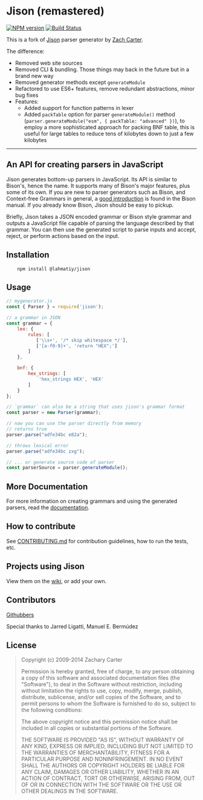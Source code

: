 Jison (remastered)
==================

[![NPM version](https://img.shields.io/npm/v/@lahmatiy/jison.svg)](https://www.npmjs.com/package/@lahmatiy/jison)
[![Build Status](https://github.com/lahmatiy/jison/actions/workflows/build.yml/badge.svg)](https://github.com/lahmatiy/jison/actions/workflows/build.yml)


This is a fork of [Jison](http://github.com/zaach/jison) parser generator by [Zach Carter](http://github.com/zaach/).

The difference:

- Removed web site sources
- Removed CLI & bundling. Those things may back in the future but in a brand new way
- Removed generator methods except `generateModule`
- Refactored to use ES6+ features, remove redundant abstractions, minor bug fixes
- Features:
    - Added support for function patterns in lexer
    - Added `packTable` option for parser `generateModule()` method (`parser.generateModule("esm", { packTable: "advanced" })`), to employ a more sophisticated approach for packing BNF table, this is useful for large tables to reduce tens of kilobytes down to just a few kilobytes

-------------

An API for creating parsers in JavaScript
-----------------------------------------

Jison generates bottom-up parsers in JavaScript. Its API is similar to Bison's, hence the name. It supports many of Bison's major features, plus some of its own. If you are new to parser generators such as Bison, and Context-free Grammars in general, a [good introduction][1] is found in the Bison manual. If you already know Bison, Jison should be easy to pickup.

Briefly, Jison takes a JSON encoded grammar or Bison style grammar and outputs a JavaScript file capable of parsing the language described by that grammar. You can then use the generated script to parse inputs and accept, reject, or perform actions based on the input.

## Installation

```
    npm install @lahmatiy/jison
```

## Usage

```javascript
// mygenerator.js
const { Parser } = require('jison');

// a grammar in JSON
const grammar = {
    lex: {
        rules: [
           ['\\s+', '/* skip whitespace */'],
           ['[a-f0-9]+', 'return "HEX";']
        ]
    },

    bnf: {
        hex_strings: [
            'hex_strings HEX', 'HEX'
        ]
    }
};

// `grammar` can also be a string that uses jison's grammar format
const parser = new Parser(grammar);

// now you can use the parser directly from memory
// returns true
parser.parse("adfe34bc e82a");

// throws lexical error
parser.parse("adfe34bc zxg");

// ... or generate source code of parser
const parserSource = parser.generateModule();
```

More Documentation
------------------
For more information on creating grammars and using the generated parsers, read the [documentation](http://jison.org/docs).

How to contribute
-----------------

See [CONTRIBUTING.md](https://github.com/zaach/jison/blob/master/CONTRIBUTING.md) for contribution guidelines, how to run the tests, etc.

Projects using Jison
------------------

View them on the [wiki](https://github.com/zaach/jison/wiki/ProjectsUsingJison), or add your own.

Contributors
------------
[Githubbers](http://github.com/zaach/jison/contributors)

Special thanks to Jarred Ligatti, Manuel E. Bermúdez 

## License

> Copyright (c) 2009-2014 Zachary Carter
> 
>  Permission is hereby granted, free of
> charge, to any person  obtaining a
> copy of this software and associated
> documentation  files (the "Software"),
> to deal in the Software without 
> restriction, including without
> limitation the rights to use,  copy,
> modify, merge, publish, distribute,
> sublicense, and/or sell  copies of the
> Software, and to permit persons to
> whom the  Software is furnished to do
> so, subject to the following 
> conditions:
> 
>  The above copyright notice and this
> permission notice shall be  included
> in all copies or substantial portions
> of the Software.
> 
>  THE SOFTWARE IS PROVIDED "AS IS",
> WITHOUT WARRANTY OF ANY KIND,  EXPRESS
> OR IMPLIED, INCLUDING BUT NOT LIMITED
> TO THE WARRANTIES  OF MERCHANTABILITY,
> FITNESS FOR A PARTICULAR PURPOSE AND 
> NONINFRINGEMENT. IN NO EVENT SHALL THE
> AUTHORS OR COPYRIGHT  HOLDERS BE
> LIABLE FOR ANY CLAIM, DAMAGES OR OTHER
> LIABILITY,  WHETHER IN AN ACTION OF
> CONTRACT, TORT OR OTHERWISE, ARISING 
> FROM, OUT OF OR IN CONNECTION WITH THE
> SOFTWARE OR THE USE OR  OTHER DEALINGS
> IN THE SOFTWARE.


  [1]: http://dinosaur.compilertools.net/bison/bison_4.html

